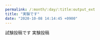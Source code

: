 ```yaml
---
permalink: /:month/:day/:title:output_ext
title: "実験です"
date: "2020-10-08 14:14:45 +0900"
---
```

試験投稿です
実験投稿
